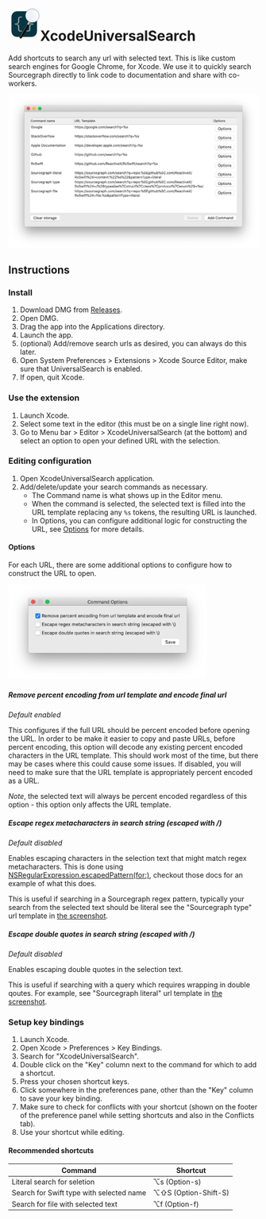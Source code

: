 <img src="XcodeUniversalSearch/Assets.xcassets/AppIcon.appiconset/512x512@2x.png" width="64" height="64" align="left">

# XcodeUniversalSearch

Add shortcuts to search any url with selected text. This is like custom search engines for Google Chrome, for Xcode. We use it to quickly search Sourcegraph directly to link code to documentation and share with co-workers.

![Example configuration UI screenshot](resources/configuration_ui_screenshot.png)

## Instructions

### Install

1. Download DMG from [Releases](https://github.com/sm11963/XcodeUniversalSearch/releases).
1. Open DMG.
1. Drag the app into the Applications directory.
1. Launch the app.
1. (optional) Add/remove search urls as desired, you can always do this later.
1. Open System Preferences > Extensions > Xcode Source Editor, make sure that UniversalSearch is enabled.
1. If open, quit Xcode.

### Use the extension

1. Launch Xcode.
1. Select some text in the editor (this must be on a single line right now).
1. Go to Menu bar > Editor > XcodeUniversalSearch (at the bottom) and select an option to open your defined URL with the selection.

### Editing configuration

1. Open XcodeUniversalSearch application.
1. Add/delete/update your search commands as necessary.
    - The Command name is what shows up in the Editor menu.
    - When the command is selected, the selected text is filled into the URL template replacing any `%s` tokens, the resulting URL is launched.
    - In Options, you can configure additional logic for constructing the URL, see [Options](#options) for more details.

#### Options

For each URL, there are some additional options to configure how to construct the URL to open.

<img src="resources/options_ui_screenshot.png" width="400">

##### Remove percent encoding from url template and encode final url

*Default enabled*

This configures if the full URL should be percent encoded before opening the URL. In order to be make it easier to copy and paste URLs, before percent encoding, this option will decode any existing percent encoded characters in the URL template. This should work most of the time, but there may be cases where this could cause some issues. If disabled, you will need to make sure that the URL template is appropriately percent encoded as a URL.

*Note*, the selected text will always be percent encoded regardless of this option - this option only affects the URL template.

##### Escape regex metacharacters in search string (escaped with /)

*Default disabled*

Enables escaping characters in the selection text that might match regex metacharacters. This is done using [NSRegularExpression.escapedPattern(for:)](https://developer.apple.com/documentation/foundation/nsregularexpression/1408386-escapedpattern), checkout those docs for an example of what this does.

This is useful if searching in a Sourcegraph regex pattern, typically your search from the selected text should be literal see the "Sourcegraph type" url template in [the screenshot](#xcodeuniversalsearch).

##### Escape double quotes in search string (escaped with /)

*Default disabled*

Enables escaping double quotes in the selection text.

This is useful if searching with a query which requires wrapping in double qoutes. For example, see "Sourcegraph literal" url template in [the screenshot](#xcodeuniversalsearch).

### Setup key bindings

1. Launch Xcode.
1. Open Xcode > Preferences > Key Bindings.
1. Search for "XcodeUniversalSearch".
1. Double click on the "Key" column next to the command for which to add a shortcut.
1. Press your chosen shortcut keys.
1. Click somewhere in the preferences pane, other than the "Key" column to save your key binding.
1. Make sure to check for conflicts with your shortcut (shown on the footer of the preference panel while setting shortcuts and also in the Conflicts tab).
1. Use your shortcut while editing.

#### Recommended shortcuts

| Command | Shortcut |
| --- | --- |
| Literal search for seletion | ⌥s (Option-s) |
| Search for Swift type with selected name | ⌥⇧S (Option-Shift-S) |
| Search for file with selected text | ⌥f (Option-f) |
